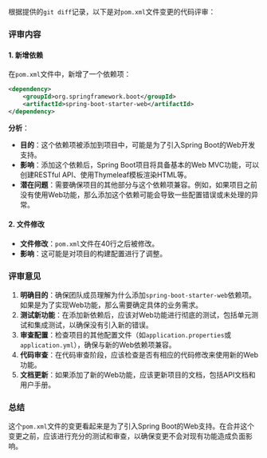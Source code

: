 根据提供的`git diff`记录，以下是对`pom.xml`文件变更的代码评审：

### 评审内容

#### 1. 新增依赖

在`pom.xml`文件中，新增了一个依赖项：

```xml
<dependency>
    <groupId>org.springframework.boot</groupId>
    <artifactId>spring-boot-starter-web</artifactId>
</dependency>
```

**分析**：
- **目的**：这个依赖项被添加到项目中，可能是为了引入Spring Boot的Web开发支持。
- **影响**：添加这个依赖后，Spring Boot项目将具备基本的Web MVC功能，可以创建RESTful API、使用Thymeleaf模板渲染HTML等。
- **潜在问题**：需要确保项目的其他部分与这个依赖项兼容。例如，如果项目之前没有使用Web功能，那么添加这个依赖可能会导致一些配置错误或未处理的异常。

#### 2. 文件修改

- **文件修改**：`pom.xml`文件在40行之后被修改。
- **影响**：这可能是对项目的构建配置进行了调整。

### 评审意见

1. **明确目的**：确保团队成员理解为什么添加`spring-boot-starter-web`依赖项。如果是为了实现Web功能，那么需要确定具体的业务需求。
2. **测试新功能**：在添加新依赖后，应该对Web功能进行彻底的测试，包括单元测试和集成测试，以确保没有引入新的错误。
3. **审查配置**：检查项目的其他配置文件（如`application.properties`或`application.yml`），确保与新的Web依赖项兼容。
4. **代码审查**：在代码审查阶段，应该检查是否有相应的代码修改来使用新的Web功能。
5. **文档更新**：如果添加了新的Web功能，应该更新项目的文档，包括API文档和用户手册。

### 总结

这个`pom.xml`文件的变更看起来是为了引入Spring Boot的Web支持。在合并这个变更之前，应该进行充分的测试和审查，以确保变更不会对现有功能造成负面影响。